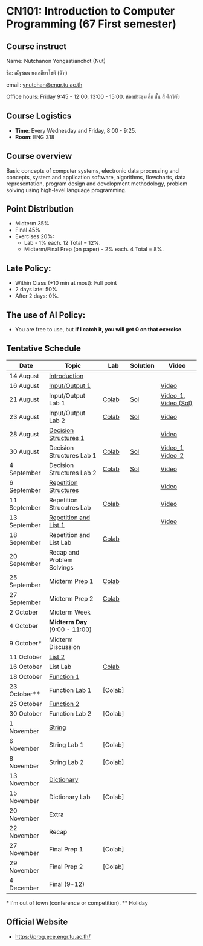 # CN101: Introduction to Computer Programming (67 First semester)

## Course instruct

Name: Nutchanon Yongsatianchot (Nut)

ชื่อ: ณัฐชนน ยงเสถียรโชติ (นัท)

email: ynutchan@engr.tu.ac.th

Office hours: Friday 9:45 - 12:00, 13:00 - 15:00. ห้องประชุมเล็ก ชั้น สี่ ตึกวิจัย

## Course Logistics

- **Time**: Every Wednesday and Friday, 8:00 - 9:25.
- **Room**: ENG 318

## Course overview 
Basic concepts of computer systems, electronic data processing and concepts, system and application software, algorithms, flowcharts, data representation, program design and development methodology, problem solving using high-level language programming. 

## Point Distribution

- Midterm 35%
- Final 45%
- Exercises 20%:
  - Lab - 1% each. 12 Total = 12%.
  - Midterm/Final Prep (on paper) - 2% each. 4 Total = 8%.

## Late Policy:
- Within Class (+10 min at most): Full point
- 2 days late: 50%
- After 2 days: 0%.

## The use of AI Policy:
- You are free to use, but **if I catch it, you will get 0 on that exercise**. 

## Tentative Schedule

|   Date  |  Topic  |  Lab  |  Solution | Video |
| ------- | ------- |  --------  | ----- | -------- |
| 14 August   | [Introduction](https://docs.google.com/presentation/d/1sIAfe80t6zPb-sNDubTu1CVNVD18OFfe98GSjHUtFLQ/edit?usp=sharing)             |             |  |  |
| 16 August   | [Input/Output 1](https://colab.research.google.com/github/yongsa-nut/TU_CN101_67-1/blob/main/Chapter_2_Input_Processing_and_Output.ipynb)    |     |  | [Video](https://tuipied-my.sharepoint.com/:v:/g/personal/nutchany_tu_ac_th/EUKoRH25qLFBiwYOuj4x5iEB6ls9NDpjXqs79sKQ3ScyOA?nav=eyJyZWZlcnJhbEluZm8iOnsicmVmZXJyYWxBcHAiOiJTdHJlYW1XZWJBcHAiLCJyZWZlcnJhbFZpZXciOiJTaGFyZURpYWxvZy1MaW5rIiwicmVmZXJyYWxBcHBQbGF0Zm9ybSI6IldlYiIsInJlZmVycmFsTW9kZSI6InZpZXcifX0%3D&e=Yl0e6A)  |
| 21 August   | Input/Output Lab 1       |  [Colab](https://colab.research.google.com/github/yongsa-nut/TU_CN101_67-1/blob/main/Input_Output_Lab1.ipynb)    | [Sol](https://colab.research.google.com/github/yongsa-nut/TU_CN101_67-1/blob/main/Input_Output_Lab1_(Sol).ipynb) | [Video_1](https://tuipied-my.sharepoint.com/:v:/g/personal/nutchany_tu_ac_th/EaVRioAcxmdHoiW4M2wEP30Bc98GhS072xMa-L6aE80oiQ?e=Ycb0IE&nav=eyJyZWZlcnJhbEluZm8iOnsicmVmZXJyYWxBcHAiOiJTdHJlYW1XZWJBcHAiLCJyZWZlcnJhbFZpZXciOiJTaGFyZURpYWxvZy1MaW5rIiwicmVmZXJyYWxBcHBQbGF0Zm9ybSI6IldlYiIsInJlZmVycmFsTW9kZSI6InZpZXcifX0%3D), [Video (Sol)](https://tuipied-my.sharepoint.com/:v:/g/personal/nutchany_tu_ac_th/Eas1o7KtyVVDg8WaXULZPtUBkh__qjcHX8--gKAJnYWlpg?e=9Y557F&nav=eyJyZWZlcnJhbEluZm8iOnsicmVmZXJyYWxBcHAiOiJTdHJlYW1XZWJBcHAiLCJyZWZlcnJhbFZpZXciOiJTaGFyZURpYWxvZy1MaW5rIiwicmVmZXJyYWxBcHBQbGF0Zm9ybSI6IldlYiIsInJlZmVycmFsTW9kZSI6InZpZXcifX0%3D)  |
| 23 August   | Input/Output Lab 2          |   [Colab](https://colab.research.google.com/github/yongsa-nut/TU_CN101_67-1/blob/main/Input_Output_Lab2.ipynb)          | [Sol](https://colab.research.google.com/github/yongsa-nut/TU_CN101_67-1/blob/main/Input_Output_Lab2_(Sol).ipynb)  | [Video](https://tuipied-my.sharepoint.com/:v:/g/personal/nutchany_tu_ac_th/EUAZRSupPQ1EpyaUJdGdB9UBpQNF2uMFVjs1ZG-sohyS-A?e=IYWxds&nav=eyJyZWZlcnJhbEluZm8iOnsicmVmZXJyYWxBcHAiOiJTdHJlYW1XZWJBcHAiLCJyZWZlcnJhbFZpZXciOiJTaGFyZURpYWxvZy1MaW5rIiwicmVmZXJyYWxBcHBQbGF0Zm9ybSI6IldlYiIsInJlZmVycmFsTW9kZSI6InZpZXcifX0%3D) |
| 28 August   | [Decision Structures 1](https://colab.research.google.com/github/yongsa-nut/TU_CN101_67-1/blob/main/Chapter_3_Decision_Structures_and_Boolean_Logic.ipynb) |   |  | [Video](https://tuipied-my.sharepoint.com/:v:/g/personal/nutchany_tu_ac_th/EQXuKAnxalNAqAGciPkPmOwBjb2ZD7f036z5OFVZYLzJsA?e=KFjaGB&nav=eyJyZWZlcnJhbEluZm8iOnsicmVmZXJyYWxBcHAiOiJTdHJlYW1XZWJBcHAiLCJyZWZlcnJhbFZpZXciOiJTaGFyZURpYWxvZy1MaW5rIiwicmVmZXJyYWxBcHBQbGF0Zm9ybSI6IldlYiIsInJlZmVycmFsTW9kZSI6InZpZXcifX0%3D) |
| 30 August   | Decision Structures Lab 1     | [Colab](https://colab.research.google.com/github/yongsa-nut/TU_CN101_67-1/blob/main/Decision_Structure_Lab1_TH.ipynb)  | [Sol](https://colab.research.google.com/github/yongsa-nut/TU_CN101_67-1/blob/main/Decision_Structure_Lab1_TH_(Sol).ipynb) | [Video_1](https://tuipied-my.sharepoint.com/:v:/g/personal/nutchany_tu_ac_th/EfXyavUoUPFAjjiHQEgL9P0B2R6Cq-7ltcviqCd2VM1lKw?e=W0ibKj&nav=eyJyZWZlcnJhbEluZm8iOnsicmVmZXJyYWxBcHAiOiJTdHJlYW1XZWJBcHAiLCJyZWZlcnJhbFZpZXciOiJTaGFyZURpYWxvZy1MaW5rIiwicmVmZXJyYWxBcHBQbGF0Zm9ybSI6IldlYiIsInJlZmVycmFsTW9kZSI6InZpZXcifX0%3D) [Video_2](https://tuipied-my.sharepoint.com/:v:/g/personal/nutchany_tu_ac_th/EcMc3mhNOjxChIT7K03-idQBleLfd1T0lGZmDWO8w1m9LQ?e=JpzSiF&nav=eyJyZWZlcnJhbEluZm8iOnsicmVmZXJyYWxBcHAiOiJTdHJlYW1XZWJBcHAiLCJyZWZlcnJhbFZpZXciOiJTaGFyZURpYWxvZy1MaW5rIiwicmVmZXJyYWxBcHBQbGF0Zm9ybSI6IldlYiIsInJlZmVycmFsTW9kZSI6InZpZXcifX0%3D) |
| 4 September | Decision Structures Lab 2 | [Colab](https://colab.research.google.com/github/yongsa-nut/TU_CN101_67-1/blob/main/Decision_Structures_Lab_2_TH.ipynb) | [Sol](https://colab.research.google.com/github/yongsa-nut/TU_CN101_67-1/blob/main/Decision_Structures_Lab_2_TH_(Sol).ipynb)  | [Video](https://tuipied-my.sharepoint.com/:v:/g/personal/nutchany_tu_ac_th/ER6sN43o14RAutB2JpPdkdcBD8UxntjyWlRWFy8hxH26VA?nav=eyJyZWZlcnJhbEluZm8iOnsicmVmZXJyYWxBcHAiOiJTdHJlYW1XZWJBcHAiLCJyZWZlcnJhbFZpZXciOiJTaGFyZURpYWxvZy1MaW5rIiwicmVmZXJyYWxBcHBQbGF0Zm9ybSI6IldlYiIsInJlZmVycmFsTW9kZSI6InZpZXcifX0%3D&e=NGzM7D) |
| 6 September | [Repetition Structures](https://colab.research.google.com/github/yongsa-nut/TU_CN101_67-1/blob/main/Chapter_4_Repitition_Structures.ipynb) |     |  | [Video](https://tuipied-my.sharepoint.com/:v:/g/personal/nutchany_tu_ac_th/ETW_OTdq21hDqP3lc9_glJUBkPyTtLA9mSEdhf07PKRbdA?nav=eyJyZWZlcnJhbEluZm8iOnsicmVmZXJyYWxBcHAiOiJTdHJlYW1XZWJBcHAiLCJyZWZlcnJhbFZpZXciOiJTaGFyZURpYWxvZy1MaW5rIiwicmVmZXJyYWxBcHBQbGF0Zm9ybSI6IldlYiIsInJlZmVycmFsTW9kZSI6InZpZXcifX0%3D&e=2TjBMe) |
| 11 September | Repetition Strucutres Lab    | [Colab](https://colab.research.google.com/github/yongsa-nut/TU_CN101_67-1/blob/main/Repetition_Strucutres_Lab_1.ipynb)  |  | [Video](https://tuipied-my.sharepoint.com/:v:/g/personal/nutchany_tu_ac_th/ET84xo-ALUVFtrneM9D2mRYBCltUZ1I4JkeeXoT3Knew2Q?nav=eyJyZWZlcnJhbEluZm8iOnsicmVmZXJyYWxBcHAiOiJTdHJlYW1XZWJBcHAiLCJyZWZlcnJhbFZpZXciOiJTaGFyZURpYWxvZy1MaW5rIiwicmVmZXJyYWxBcHBQbGF0Zm9ybSI6IldlYiIsInJlZmVycmFsTW9kZSI6InZpZXcifX0%3D&e=JSldbb) |
| 13 September | [Repetition and List 1](https://colab.research.google.com/github/yongsa-nut/TU_CN101_67-1/blob/main/Chapter_5_List_and_Tuple.ipynb)  |    |  | [Video](https://tuipied-my.sharepoint.com/:v:/g/personal/nutchany_tu_ac_th/EcMpSXowhNtCgv_pHg5cSGQBX_HpzBQ52SXGrqfGSYljNA?e=pdV07i&nav=eyJyZWZlcnJhbEluZm8iOnsicmVmZXJyYWxBcHAiOiJTdHJlYW1XZWJBcHAiLCJyZWZlcnJhbFZpZXciOiJTaGFyZURpYWxvZy1MaW5rIiwicmVmZXJyYWxBcHBQbGF0Zm9ybSI6IldlYiIsInJlZmVycmFsTW9kZSI6InZpZXcifX0%3D)  |
| 18 September | Repetition and List Lab  | [Colab](https://colab.research.google.com/github/yongsa-nut/TU_CN101_67-1/blob/main/Repetition_Structure_and_List_Lab.ipynb)    |  |  |
| 20 September | Recap and Problem Solvings |          |  |  |
| 25 September | Midterm Prep 1         | [Colab](https://colab.research.google.com/github/yongsa-nut/TU_CN101_67-1/blob/main/Midterm_Preparation_1.ipynb)  |  |  |
| 27 September | Midterm Prep 2         | [Colab](https://colab.research.google.com/github/yongsa-nut/TU_CN101_67-1/blob/main/Midterm_Preparation_2.ipynb)  |  |  |
| 2 October | Midterm Week     |             |   |   |
| 4 October | **Midterm Day** (9:00 - 11:00)    |      |   |   |
| 9 October* |  Midterm Discussion |         |   |   |
| 11 October | [List 2](https://colab.research.google.com/github/yongsa-nut/TU_CN101_67-1/blob/main/Chapter_5_List_and_Tuple.ipynb)    |             |   |   |
| 16 October | List Lab       |  [Colab](https://colab.research.google.com/github/yongsa-nut/TU_CN101_67-1/blob/main/List_Lab.ipynb)    |   |   |
| 18 October | [Function 1](https://colab.research.google.com/github/yongsa-nut/TU_CN101_67-1/blob/main/Chapter_5_Function.ipynb)      |            |   |   |
| 23 October** | Function Lab 1   |  [Colab]   |   |   |
| 25 October | [Function 2](https://colab.research.google.com/github/yongsa-nut/TU_CN101_67-1/blob/main/Chapter_5_Function.ipynb)       |            |   |   |
| 30 October | Function Lab 2   |  [Colab]   |   |   |
| 1 November | [String](https://colab.research.google.com/github/yongsa-nut/TU_CN101_67-1/blob/main/Chapter_7_Strings.ipynb)           |             |   |   |
| 6 November | String Lab 1     |  [Colab]    |   |   |
| 8 November | String Lab 2     |  [Colab]    |   |   |
| 13 November | [Dictionary](https://colab.research.google.com/github/yongsa-nut/TU_CN101_67-1/blob/main/Dictionary.ipynb)     |             |   |   |
| 15 November | Dictionary Lab  |  [Colab]    |   |   |
| 20 November | Extra           |             |   |   |
| 22 November | Recap           |             |   |   |
| 27 November | Final Prep 1     | [Colab]     |   |   |
| 29 November | Final Prep 2     | [Colab]     |   |   |
| 4 December  | Final (9-12)     |             |  |   |

\* I'm out of town (conference or competition).
\** Holiday

## Official Website 
- https://prog.ece.engr.tu.ac.th/

